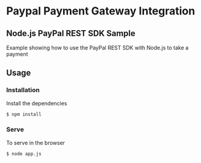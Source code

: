 # Paypal Payment Gateway Integration

## Node.js PayPal REST SDK Sample

Example showing how to use the PayPal REST SDK with Node.js to take a payment

## Usage

### Installation

Install the dependencies

```sh
$ npm install
```

### Serve
To serve in the browser

```sh
$ node app.js
```
